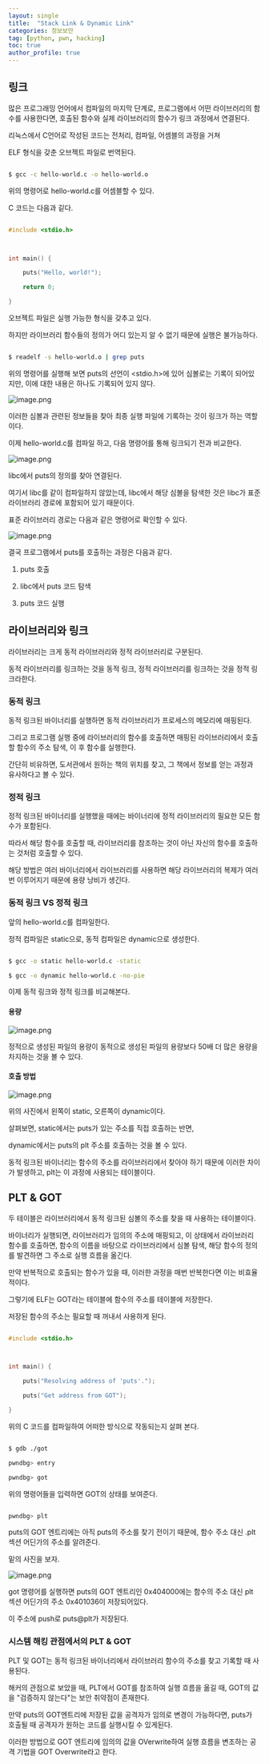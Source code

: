 ```yaml
---
layout: single
title:  "Stack Link & Dynamic Link"
categories: 정보보안
tag: [python, pwn, hacking]
toc: true
author_profile: true
---
```


<head>
  <style>
    table.dataframe {
      white-space: normal;
      width: 100%;
      height: 240px;
      display: block;
      overflow: auto;
      font-family: Arial, sans-serif;
      font-size: 0.9rem;
      line-height: 20px;
      text-align: center;
      border: 0px !important;
    }

    table.dataframe th {
      text-align: center;
      font-weight: bold;
      padding: 8px;
    }

    table.dataframe td {
      text-align: center;
      padding: 8px;
    }

    table.dataframe tr:hover {
      background: #b8d1f3; 
    }

    .output_prompt {
      overflow: auto;
      font-size: 0.9rem;
      line-height: 1.45;
      border-radius: 0.3rem;
      -webkit-overflow-scrolling: touch;
      padding: 0.8rem;
      margin-top: 0;
      margin-bottom: 15px;
      font: 1rem Consolas, "Liberation Mono", Menlo, Courier, monospace;
      color: $code-text-color;
      border: solid 1px $border-color;
      border-radius: 0.3rem;
      word-break: normal;
      white-space: pre;
    }

  .dataframe tbody tr th:only-of-type {
      vertical-align: middle;
  }

  .dataframe tbody tr th {
      vertical-align: top;
  }

  .dataframe thead th {
      text-align: center !important;
      padding: 8px;
  }

  .page__content p {
      margin: 0 0 0px !important;
  }

  .page__content p > strong {
    font-size: 0.8rem !important;
  }

  </style>
</head>


## 링크


많은 프로그래밍 언어에서 컴파일의 마지막 단계로, 프로그램에서 어떤 라이브러리의 함수를 사용한다면, 호출된 함수와 실제 라이브러리의 함수가 링크 과정에서 연결된다.


리눅스에서 C언어로 작성된 코드는 전처리, 컴파일, 어셈블의 과정을 거쳐 

ELF 형식을 갖춘 오브젝트 파일로 번역된다.


```bash

$ gcc -c hello-world.c -o hello-world.o

```


위의 명령어로 hello-world.c를 어셈블할 수 있다.


C 코드는 다음과 깉다.



```C

#include <stdio.h>



int main() {

    puts("Hello, world!");

    return 0;

}

```


오브젝트 파일은 실행 가능한 형식을 갖추고 있다.



하지만 라이브러리 함수들의 정의가 어디 있는지 알 수 없기 때문에 실행은 불가능하다.


```bash

$ readelf -s hello-world.o | grep puts

```


위의 명령어를 실행해 보면 puts의 선언이 <stdio.h>에 있어 심볼로는 기록이 되어있지만, 이에 대한 내용은 하나도 기록되어 있지 않다.

![image.png](./image/링크_readelf.png)


이러한 심볼과 관련된 정보들을 찾아 최종 실행 파일에 기록하는 것이 링크가 하는 역할이다.


이제 hello-world.c를 컴파일 하고, 다음 명령어를 통해 링크되기 전과 비교한다.


![image.png](./image/링크_컴파일.png)


libc에서 puts의 정의를 찾아 연결된다.



여기서 libc를 같이 컴파일하지 않았는데, libc에서 해당 심볼을 탐색한 것은 libc가 표준 라이브러리 경로에 포함되어 있기 때문이다.



표준 라이브러리 경로는 다음과 같은 명령어로 확인할 수 있다.


![image.png](./image/표준_라이브러리_경로.png)


결국 프로그램에서 puts를 호출하는 과정은 다음과 같다.



1. puts 호출



2. libc에서 puts 코드 탐색



3. puts 코드 실행


## 라이브러리와 링크


라이브러리는 크게 동적 라이브러리와 정적 라이브러리로 구분된다.



동적 라이브러리를 링크하는 것을 동적 링크, 정적 라이브러리를 링크하는 것을 정적 링크라한다.


### 동적 링크


동적 링크된 바이너리를 실행하면 동적 라이브러리가 프로세스의 메모리에 매핑된다.



그리고 프로그램 실행 중에 라이브러리의 함수를 호출하면 매핑된 라이브러리에서 호출할 함수의 주소 탐색, 이 후 함수를 실행한다.



간단히 비유하면, 도서관에서 원하는 책의 위치를 찾고, 그 책에서 정보를 얻는 과정과 유사하다고 볼 수 있다.


### 정적 링크


정적 링크된 바이너리를 실행했을 때에는 바이너리에 정적 라이브러리의 필요한 모든 함수가 포함된다.



따라서 해당 함수를 호출할 때, 라이브러리를 참조하는 것이 아닌 자신의 함수를 호출하는 것처럼 호출할 수 있다.



해당 방법은 여러 바이너리에서 라이브러리를 사용하면 해당 라이브러리의 복제가 여러번 이루어지기 때문에 용량 낭비가 생긴다.


### 동적 링크 VS 정적 링크


앞의 hello-world.c를 컴파일한다.



정적 컴파일은 static으로, 동적 컴파일은 dynamic으로 생성한다.


```bash

$ gcc -o static hello-world.c -static

$ gcc -o dynamic hello-world.c -no-pie

```


이제 동적 링크와 정적 링크를 비교해본다.


#### 용량


![image.png](./image/용량_비교.png)


정적으로 생성된 파일의 용량이 동적으로 생성된 파일의 용량보다 50배 더 많은 용량을 차지하는 것을 볼 수 있다.


#### 호출 방법


![image.png](./image/호출_방법.png)


위의 사진에서 왼쪽이 static, 오른쪽이 dynamic이다.



살펴보면, static에서는 puts가 있는 주소를 직접 호출하는 반면,



dynamic에서는 puts의 plt 주소를 호출하는 것을 볼 수 있다.



동적 링크된 바이너리는 함수의 주소를 라이브러리에서 찾아야 하기 때문에 이러한 차이가 발생하고, plt는 이 과정에 사용되는 테이블이다.


## PLT & GOT


두 테이블은 라이브러리에서 동적 링크된 심볼의 주소를 찾을 때 사용하는 테이블이다.



바이너리가 실행되면, 라이브러리가 임의의 주소에 매핑되고, 이 상태에서 라이브러리 함수를 호출하면, 함수의 이름을 바탕으로 라이브러리에서 심볼 탐색, 해당 함수의 정의를 발견하면 그 주소로 실행 흐름을 옮긴다.



만약 반복적으로 호출되는 함수가 있을 때, 이러한 과정을 매번 반복한다면 이는 비효율적이다.



그렇기에 ELF는 GOT라는 테이블에 함수의 주소를 테이블에 저장한다.



저장된 함수의 주소는 필요할 때 꺼내서 사용하게 된다.


```c

#include <stdio.h>



int main() {

    puts("Resolving address of 'puts'.");

    puts("Get address from GOT");

}

```


위의 C 코드를 컴파일하여 어떠한 방식으로 작동되는지 살펴 본다.


```bash

$ gdb ./got

pwndbg> entry

pwndbg> got

```


위의 명령어들을 입력하면 GOT의 상태를 보여준다.


```bash

pwndbg> plt

```


puts의 GOT 엔트리에는 아직 puts의 주소를 찾기 전이기 때문에, 함수 주소 대신 .plt 섹션 어딘가의 주소를 알려준다.


밑의 사진을 보자.


![image.png](./image/got&plt.png)


got 명령어를 실행하면 puts의 GOT 엔트리인 0x404000에는 함수의 주소 대신 plt 섹션 어딘가의 주소 0x401036이 저장되어있다.



이 주소에 push로 puts@plt가 저장된다.


### 시스템 해킹 관점에서의 PLT & GOT


PLT 및 GOT는 동적 링크된 바이너리에서 라이브러리 함수의 주소를 찾고 기록할 때 사용된다.



해커의 관점으로 보았을 때, PLT에서 GOT를 참조하여 실행 흐름을 옮길 때, GOT의 값을 "검증하지 않는다"는 보안 취약점이 존재한다.



만약 puts의 GOT엔트리에 저장된 값을 공격자가 임의로 변경이 가능하다면, puts가 호출될 때 공격자가 원하는 코드를 실행시킬 수 있게된다.



이러한 방법으로 GOT 엔트리에 임의의 값을 OVerwrite하여 실행 흐름을 변조하는 공격 기법을 GOT Overwrite라고 한다.

